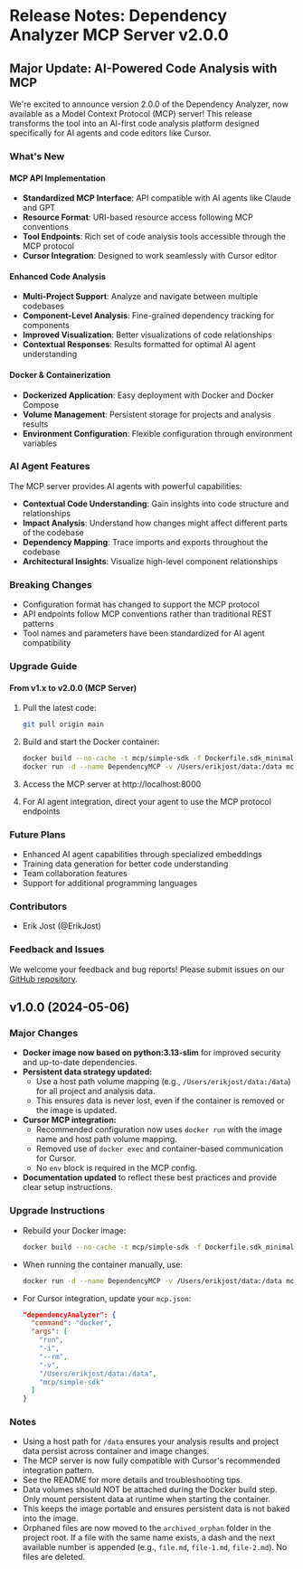 # Release Notes: Dependency Analyzer MCP Server v2.0.0

## Major Update: AI-Powered Code Analysis with MCP

We're excited to announce version 2.0.0 of the Dependency Analyzer, now available as a Model Context Protocol (MCP) server! This release transforms the tool into an AI-first code analysis platform designed specifically for AI agents and code editors like Cursor.

### What's New

#### MCP API Implementation
- **Standardized MCP Interface**: API compatible with AI agents like Claude and GPT
- **Resource Format**: URI-based resource access following MCP conventions
- **Tool Endpoints**: Rich set of code analysis tools accessible through the MCP protocol
- **Cursor Integration**: Designed to work seamlessly with Cursor editor

#### Enhanced Code Analysis
- **Multi-Project Support**: Analyze and navigate between multiple codebases
- **Component-Level Analysis**: Fine-grained dependency tracking for components
- **Improved Visualization**: Better visualizations of code relationships
- **Contextual Responses**: Results formatted for optimal AI agent understanding

#### Docker & Containerization
- **Dockerized Application**: Easy deployment with Docker and Docker Compose
- **Volume Management**: Persistent storage for projects and analysis results
- **Environment Configuration**: Flexible configuration through environment variables

### AI Agent Features

The MCP server provides AI agents with powerful capabilities:

- **Contextual Code Understanding**: Gain insights into code structure and relationships
- **Impact Analysis**: Understand how changes might affect different parts of the codebase
- **Dependency Mapping**: Trace imports and exports throughout the codebase
- **Architectural Insights**: Visualize high-level component relationships

### Breaking Changes
- Configuration format has changed to support the MCP protocol
- API endpoints follow MCP conventions rather than traditional REST patterns
- Tool names and parameters have been standardized for AI agent compatibility

### Upgrade Guide

#### From v1.x to v2.0.0 (MCP Server)
1. Pull the latest code:
   ```bash
   git pull origin main
   ```

2. Build and start the Docker container:
   ```bash
   docker build --no-cache -t mcp/simple-sdk -f Dockerfile.sdk_minimal .
   docker run -d --name DependencyMCP -v /Users/erikjost/data:/data mcp/simple-sdk
   ```

3. Access the MCP server at http://localhost:8000

4. For AI agent integration, direct your agent to use the MCP protocol endpoints

### Future Plans
- Enhanced AI agent capabilities through specialized embeddings
- Training data generation for better code understanding
- Team collaboration features
- Support for additional programming languages

### Contributors
- Erik Jost (@ErikJost)

### Feedback and Issues
We welcome your feedback and bug reports! Please submit issues on our [GitHub repository](https://github.com/ErikJost/dependency-analyzer/issues).

## v1.0.0 (2024-05-06)

### Major Changes
- **Docker image now based on python:3.13-slim** for improved security and up-to-date dependencies.
- **Persistent data strategy updated:**
  - Use a host path volume mapping (e.g., `/Users/erikjost/data:/data`) for all project and analysis data.
  - This ensures data is never lost, even if the container is removed or the image is updated.
- **Cursor MCP integration:**
  - Recommended configuration now uses `docker run` with the image name and host path volume mapping.
  - Removed use of `docker exec` and container-based communication for Cursor.
  - No `env` block is required in the MCP config.
- **Documentation updated** to reflect these best practices and provide clear setup instructions.

### Upgrade Instructions
- Rebuild your Docker image:
  ```bash
  docker build --no-cache -t mcp/simple-sdk -f Dockerfile.sdk_minimal .
  ```
- When running the container manually, use:
  ```bash
  docker run -d --name DependencyMCP -v /Users/erikjost/data:/data mcp/simple-sdk
  ```
- For Cursor integration, update your `mcp.json`:
  ```json
  "dependencyAnalyzer": {
    "command": "docker",
    "args": [
      "run",
      "-i",
      "--rm",
      "-v",
      "/Users/erikjost/data:/data",
      "mcp/simple-sdk"
    ]
  }
  ```

### Notes
- Using a host path for `/data` ensures your analysis results and project data persist across container and image changes.
- The MCP server is now fully compatible with Cursor's recommended integration pattern.
- See the README for more details and troubleshooting tips.
- Data volumes should NOT be attached during the Docker build step. Only mount persistent data at runtime when starting the container.
- This keeps the image portable and ensures persistent data is not baked into the image.
- Orphaned files are now moved to the `archived_orphan` folder in the project root. If a file with the same name exists, a dash and the next available number is appended (e.g., `file.md`, `file-1.md`, `file-2.md`). No files are deleted. 